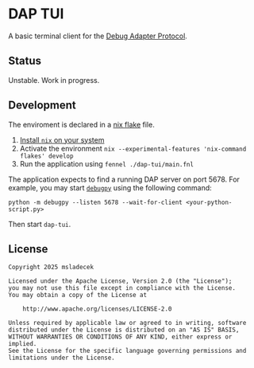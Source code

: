 # DAP TUI

A basic terminal client for the [Debug Adapter Protocol](https://microsoft.github.io/debug-adapter-protocol).

## Status

Unstable. Work in progress.

## Development

The enviroment is declared in a [nix flake](https://nixos.wiki/wiki/flakes) file.

1. [Install `nix` on your system](https://nixos.org/download/)
2. Activate the environment `nix --experimental-features 'nix-command flakes' develop`
3. Run the application using `fennel ./dap-tui/main.fnl`

The application expects to find a running DAP server on port 5678.
For example, you may start [`debugpy`](https://github.com/microsoft/debugpy) using the following command:

    python -m debugpy --listen 5678 --wait-for-client <your-python-script.py>

Then start `dap-tui`.

## License

    Copyright 2025 msladecek

    Licensed under the Apache License, Version 2.0 (the "License");
    you may not use this file except in compliance with the License.
    You may obtain a copy of the License at

        http://www.apache.org/licenses/LICENSE-2.0

    Unless required by applicable law or agreed to in writing, software
    distributed under the License is distributed on an "AS IS" BASIS,
    WITHOUT WARRANTIES OR CONDITIONS OF ANY KIND, either express or implied.
    See the License for the specific language governing permissions and
    limitations under the License.
